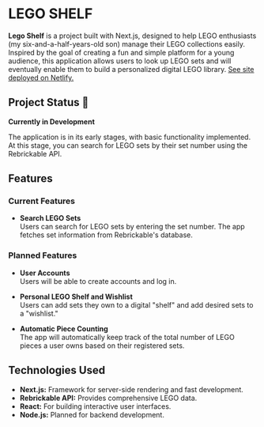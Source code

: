 # LEGO SHELF
**Lego Shelf** is a project built with Next.js, designed to help LEGO enthusiasts (my six-and-a-half-years-old son) manage their LEGO collections easily. Inspired by the goal of creating a fun and simple platform for a young audience, this application allows users to look up LEGO sets and will eventually enable them to build a personalized digital LEGO library. [See site deployed on Netlify.](https://legoshelf.netlify.app/)

## Project Status 🚧
**Currently in Development**  
  
The application is in its early stages, with basic functionality implemented. At this stage, you can search for LEGO sets by their set number using the Rebrickable API.

## Features
### Current Features
- **Search LEGO Sets**  
Users can search for LEGO sets by entering the set number. The app fetches set information from Rebrickable's database.
### Planned Features
- **User Accounts**  
Users will be able to create accounts and log in.

- **Personal LEGO Shelf and Wishlist**  
Users can add sets they own to a digital "shelf" and add desired sets to a "wishlist."

- **Automatic Piece Counting**  
The app will automatically keep track of the total number of LEGO pieces a user owns based on their registered sets.

## Technologies Used
- **Next.js:** Framework for server-side rendering and fast development.
- **Rebrickable API:** Provides comprehensive LEGO data.
- **React:** For building interactive user interfaces.
- **Node.js:** Planned for backend development.


